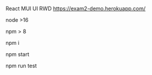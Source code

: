 React MUI UI RWD
https://exam2-demo.herokuapp.com/

node >16

npm > 8

npm i

npm start

npm run test
